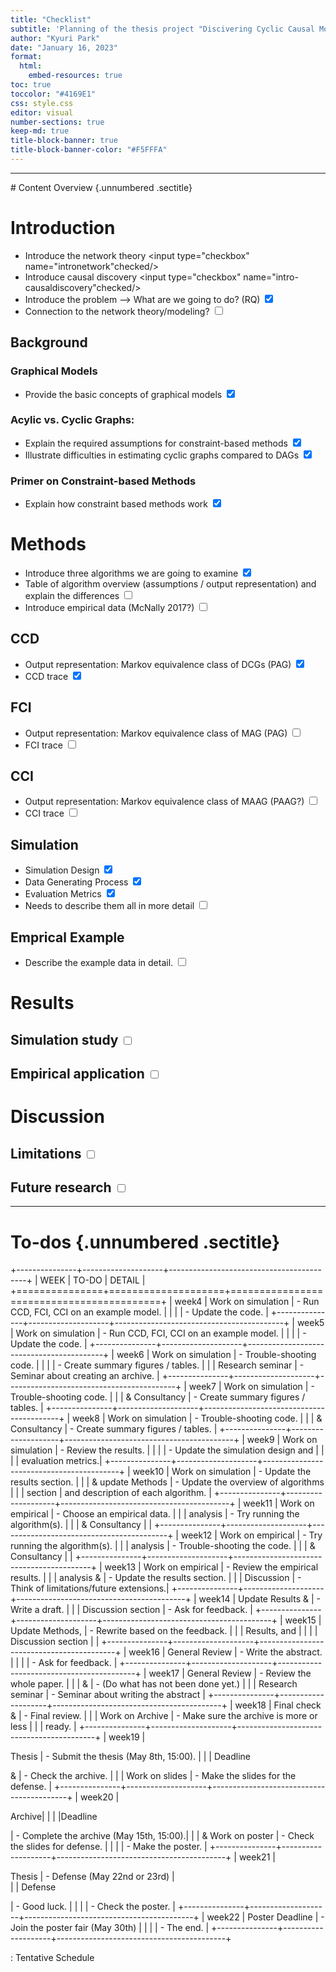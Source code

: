 ```yaml
---
title: "Checklist"
subtitle: 'Planning of the thesis project "Discivering Cyclic Causal Models in Psychological Research"'
author: "Kyuri Park"
date: "January 16, 2023"
format: 
  html:
    embed-resources: true
toc: true
toccolor: "#4169E1"
css: style.css
editor: visual
number-sections: true
keep-md: true
title-block-banner: true
title-block-banner-color: "#F5FFFA"
---
```



<hr>
# Content Overview {.unnumbered .sectitle}

# Introduction

-   Introduce the network theory <input type="checkbox" name="intronetwork"checked/>
-   Introduce causal discovery <input type="checkbox" name="intro-causaldiscovery"checked/>
-   Introduce the problem --\> What are we going to do? (RQ) <input type="checkbox" name="introprobs" checked/>
-   Connection to the network theory/modeling? <input type="checkbox"/>

## Background

### Graphical Models

-   Provide the basic concepts of graphical models <input type="checkbox" name="intro-graph" checked/>

### Acylic vs. Cyclic Graphs:

-   Explain the required assumptions for constraint-based methods <input type="checkbox" name="intro-assump" checked/>
-   Illustrate difficulties in estimating cyclic graphs compared to DAGs <input type="checkbox" name="cycleprob" checked/>

### Primer on Constraint-based Methods

-   Explain how constraint based methods work <input type="checkbox" name="primer" checked/>

# Methods

-   Introduce three algorithms we are going to examine <input type="checkbox" name="intro-algo" checked/>
-   Table of algorithm overview (assumptions / output representation) and explain the differences <input type="checkbox" name="overview-algo"/>
-   Introduce empirical data (McNally 2017?) <input type="checkbox" name="mcnally"/>

## CCD

-   Output representation: Markov equivalence class of DCGs (PAG) <input type="checkbox" name="ccdoutput" checked/>
-   CCD trace <input type="checkbox" name="ccdtrace" checked/>

## FCI

-   Output representation: Markov equivalence class of MAG (PAG) <input type="checkbox" name="fcioutput"/>
-   FCI trace <input type="checkbox" name="fcitrace"/>

## CCI

-   Output representation: Markov equivalence class of MAAG (PAAG?) <input type="checkbox" name="ccioutput"/>
-   CCI trace <input type="checkbox" name="ccitrace"/>

## Simulation

-   Simulation Design <input type="checkbox" name="simdesign" checked/>
-   Data Generating Process <input type="checkbox" name="datageneration" checked/>
-   Evaluation Metrics <input type="checkbox" name="evalmetrics" checked/>
-   Needs to describe them all in more detail <input type="checkbox"/>

## Emprical Example

-   Describe the example data in detail. <input type="checkbox" name="intro_empirical"/>

# Results

## Simulation study <input type="checkbox" name="simulation"/>

## Empirical application <input type="checkbox" name="empirical"/>

# Discussion

## Limitations <input type="checkbox" name="limitations"/>

## Future research <input type="checkbox" name="future"/>

<hr>

# To-dos {.unnumbered .sectitle}

+---------------+--------------------+------------------------------------------+
| WEEK          | TO-DO              | DETAIL                                   |
+===============+====================+==========================================+
| week4         | Work on simulation | - Run CCD, FCI, CCI on an example model. |
|               |                    | - Update the code.                       |
+---------------+--------------------+------------------------------------------+
| week5         | Work on simulation | - Run CCD, FCI, CCI on an example model. |
|               |                    | - Update the code.                       |
+---------------+--------------------+------------------------------------------+
| week6         | Work on simulation | - Trouble-shooting code.                 |
|               |                    | - Create summary figures / tables.       |
|               | Research seminar   | - Seminar about creating an archive.     |
+---------------+--------------------+------------------------------------------+
| week7         | Work on simulation | - Trouble-shooting code.                 |
|               | & Consultancy      | - Create summary figures / tables.       |
+---------------+--------------------+------------------------------------------+
| week8         | Work on simulation | - Trouble-shooting code.                 |
|               | & Consultancy      | - Create summary figures / tables.       |
+---------------+--------------------+------------------------------------------+
| week9         | Work on simulation | - Review the results.                    |
|               |                    | - Update the simulation design and       |
|               |                    |                       evaluation metrics.|
+---------------+--------------------+------------------------------------------+
| week10        | Work on simulation | - Update the results section.            |
|               | & update Methods   | - Update the overview of algorithms      |
|               |  section           |   and description of each algorithm.     |
+---------------+--------------------+------------------------------------------+
| week11        | Work on empirical  | - Choose an empirical data.              |
|               | analysis           | - Try running the algorithm(s).          |
|               | & Consultancy      |                                          |
+---------------+--------------------+------------------------------------------+
| week12        | Work on empirical  | - Try running the algorithm(s).          |
|               | analysis           | - Trouble-shooting the code.             |
|               | & Consultancy      |                                          |
+---------------+--------------------+------------------------------------------+
| week13        | Work on empirical  | - Review the empirical results.          |
|               | analysis &         | - Update the results section.            |
|               | Discussion         | - Think of limitations/future extensions.|
+---------------+--------------------+------------------------------------------+
| week14        | Update Results &   | - Write a draft.                         |
|               | Discussion section | - Ask for feedback.                      |
+---------------+--------------------+------------------------------------------+
| week15        | Update Methods,    | - Rewrite based on the feedback.         |
|               | Results, and       |                                          |
|               | Discussion section |                                          |
+---------------+--------------------+------------------------------------------+
| week16        | General Review     | - Write the abstract.                    |
|               |                    | - Ask for feedback.                      |
+---------------+--------------------+------------------------------------------+
| week17        | General Review     | - Review the whole paper.                |
|               |          &         | - (Do what has not been done yet.)       |
|               | Research seminar   | - Seminar about writing the abstract     |
+---------------+--------------------+------------------------------------------+
| week18        | Final check &      | - Final review.                          |
|               | Work on Archive    | - Make sure the archive is more or less 
|               |                    |                                 ready.   |
+---------------+--------------------+------------------------------------------+
| week19        |<p class="r">Thesis | - Submit the thesis (May 8th, 15:00).    |
|               | Deadline</p>  &    | - Check the archive.                     |
|               |   Work on slides   | - Make the slides for the defense.       |
+---------------+--------------------+------------------------------------------+
| week20        |<p class="r">Archive|                                          |
|               |Deadline</p>        | - Complete the archive (May 15th, 15:00).|
|               | & Work on poster   | - Check the slides for defense.          |
|               |                    | - Make the poster.                       |
+---------------+--------------------+------------------------------------------+
| week21        |<p class="r">Thesis | - Defense (May 22nd or 23rd)             |       
|               | Defense</p>        | - Good luck.                             |
|               |                    | - Check the poster.                      |
+---------------+--------------------+------------------------------------------+
| week22        | Poster Deadline    | - Join the poster fair (May 30th)        |
|               |                    | - The end.                               |
+---------------+--------------------+------------------------------------------+

: Tentative Schedule